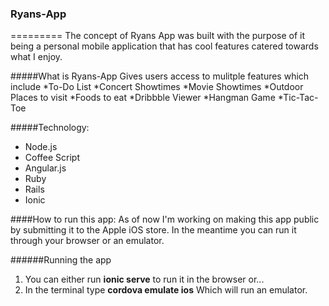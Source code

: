 ### Ryans-App
=========
The concept of Ryans App was built with the purpose of it being a personal mobile application that has cool features catered towards what I enjoy.

#####What is Ryans-App
Gives users access to mulitple features which include
*To-Do List
*Concert Showtimes
*Movie Showtimes
*Outdoor Places to visit
*Foods to eat
*Dribbble Viewer
*Hangman Game
*Tic-Tac-Toe

#####Technology:
* Node.js
* Coffee Script
* Angular.js
* Ruby
* Rails
* Ionic

####How to run this app:
As of now I'm working on making this app public by submitting it to the Apple iOS store. In the meantime you can run it through your browser or an emulator.

######Running the app
1. You can either run **ionic serve** to run it in the browser or...
2. In the terminal type **cordova emulate ios** Which will run an emulator. 




